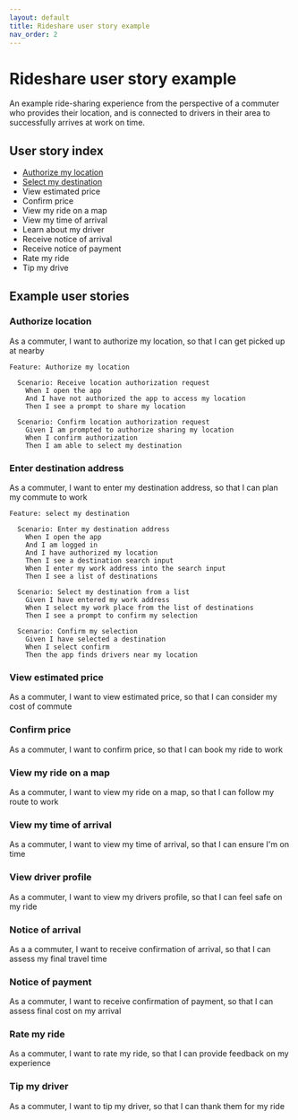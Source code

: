 ```yaml
---
layout: default
title: Rideshare user story example
nav_order: 2
---
```


# Rideshare user story example

An example ride-sharing experience from the perspective of a commuter who provides their location, and is connected to drivers in their area to successfully arrives at work on time.

## User story index

- [Authorize my location](#provide-my-location)
- [Select my destination](#select-my-destination)
- View estimated price
- Confirm price
- View my ride on a map
- View my time of arrival
- Learn about my driver
- Receive notice of arrival
- Receive notice of payment
- Rate my ride
- Tip my drive

## Example user stories

### Authorize location

As a commuter, I want to authorize my location, so that I can get picked up at nearby

```
Feature: Authorize my location

  Scenario: Receive location authorization request
    When I open the app
    And I have not authorized the app to access my location
    Then I see a prompt to share my location

  Scenario: Confirm location authorization request
    Given I am prompted to authorize sharing my location
    When I confirm authorization
    Then I am able to select my destination
```

### Enter destination address

As a commuter, I want to enter my destination address, so that I can plan my commute to work

```
Feature: select my destination

  Scenario: Enter my destination address
    When I open the app
    And I am logged in
    And I have authorized my location
    Then I see a destination search input
    When I enter my work address into the search input
    Then I see a list of destinations

  Scenario: Select my destination from a list
    Given I have entered my work address
    When I select my work place from the list of destinations
    Then I see a prompt to confirm my selection

  Scenario: Confirm my selection
    Given I have selected a destination
    When I select confirm
    Then the app finds drivers near my location
```

### View estimated price

As a commuter, I want to view estimated price, so that I can consider my cost of commute

### Confirm price

As a commuter, I want to confirm price, so that I can book my ride to work

### View my ride on a map

As a commuter, I want to view my ride on a map, so that I can follow my route to work

### View my time of arrival

As a commuter, I want to view my time of arrival, so that I can ensure I'm on time

### View driver profile

As a commuter, I want to view my drivers profile, so that I can feel safe on my ride

### Notice of arrival

As a a commuter, I want to receive confirmation of arrival, so that I can assess my final travel time

### Notice of payment

As a commuter, I want to receive confirmation of payment, so that I can assess final cost on my arrival

### Rate my ride

As a commuter, I want to rate my ride, so that I can provide feedback on my experience

### Tip my driver

As a commuter, I want to tip my driver, so that I can thank them for my ride
